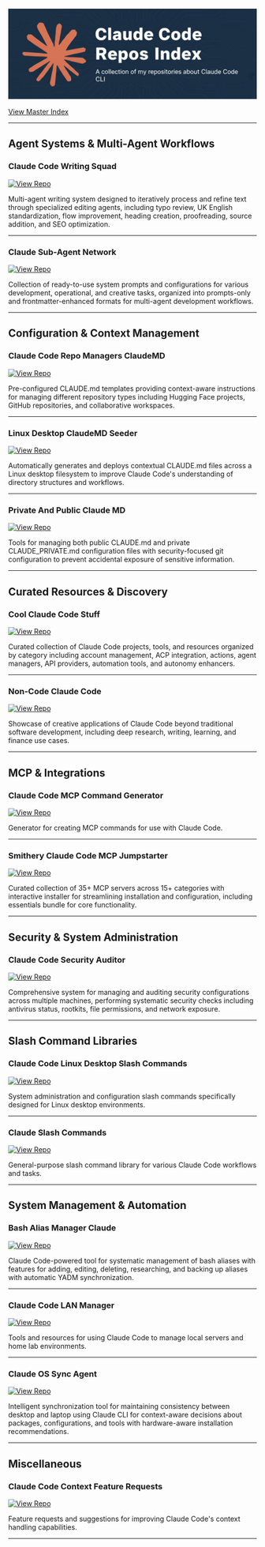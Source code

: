 ![alt text](banner.png)

[View Master Index](https://github.com/danielrosehill/Github-Master-Index)

---

## Agent Systems & Multi-Agent Workflows

### Claude Code Writing Squad
[![View Repo](https://img.shields.io/badge/View-Repo-blue?style=for-the-badge&logo=github)](https://github.com/danielrosehill/Claude-Code-Writing-Squad)

Multi-agent writing system designed to iteratively process and refine text through specialized editing agents, including typo review, UK English standardization, flow improvement, heading creation, proofreading, source addition, and SEO optimization.

---

### Claude Sub-Agent Network
[![View Repo](https://img.shields.io/badge/View-Repo-blue?style=for-the-badge&logo=github)](https://github.com/danielrosehill/Claude-Sub-Agent-Network)

Collection of ready-to-use system prompts and configurations for various development, operational, and creative tasks, organized into prompts-only and frontmatter-enhanced formats for multi-agent development workflows.

---

## Configuration & Context Management

### Claude Code Repo Managers ClaudeMD
[![View Repo](https://img.shields.io/badge/View-Repo-blue?style=for-the-badge&logo=github)](https://github.com/danielrosehill/Claude-Code-Repo-Managers-ClaudeMD)

Pre-configured CLAUDE.md templates providing context-aware instructions for managing different repository types including Hugging Face projects, GitHub repositories, and collaborative workspaces.

---

### Linux Desktop ClaudeMD Seeder
[![View Repo](https://img.shields.io/badge/View-Repo-blue?style=for-the-badge&logo=github)](https://github.com/danielrosehill/Linux-Desktop-ClaudeMD-Seeder)

Automatically generates and deploys contextual CLAUDE.md files across a Linux desktop filesystem to improve Claude Code's understanding of directory structures and workflows.

---

### Private And Public Claude MD
[![View Repo](https://img.shields.io/badge/View-Repo-blue?style=for-the-badge&logo=github)](https://github.com/danielrosehill/Private-And-Public-Claude-MD)

Tools for managing both public CLAUDE.md and private CLAUDE_PRIVATE.md configuration files with security-focused git configuration to prevent accidental exposure of sensitive information.

---

## Curated Resources & Discovery

### Cool Claude Code Stuff
[![View Repo](https://img.shields.io/badge/View-Repo-blue?style=for-the-badge&logo=github)](https://github.com/danielrosehill/Cool-Claude-Code-Stuff)

Curated collection of Claude Code projects, tools, and resources organized by category including account management, ACP integration, actions, agent managers, API providers, automation tools, and autonomy enhancers.

---

### Non-Code Claude Code
[![View Repo](https://img.shields.io/badge/View-Repo-blue?style=for-the-badge&logo=github)](https://github.com/danielrosehill/Non-Code-Claude-Code)

Showcase of creative applications of Claude Code beyond traditional software development, including deep research, writing, learning, and finance use cases.

---

## MCP & Integrations

### Claude Code MCP Command Generator
[![View Repo](https://img.shields.io/badge/View-Repo-blue?style=for-the-badge&logo=github)](https://github.com/danielrosehill/Claude-Code-MCP-Command-Generator)

Generator for creating MCP commands for use with Claude Code.

---

### Smithery Claude Code MCP Jumpstarter
[![View Repo](https://img.shields.io/badge/View-Repo-blue?style=for-the-badge&logo=github)](https://github.com/danielrosehill/Smithery-Claude-Code-MCP-Jumpstarter)

Curated collection of 35+ MCP servers across 15+ categories with interactive installer for streamlining installation and configuration, including essentials bundle for core functionality.

---

## Security & System Administration

### Claude Code Security Auditor
[![View Repo](https://img.shields.io/badge/View-Repo-blue?style=for-the-badge&logo=github)](https://github.com/danielrosehill/Claude-Code-Security-Auditor)

Comprehensive system for managing and auditing security configurations across multiple machines, performing systematic security checks including antivirus status, rootkits, file permissions, and network exposure.

---

## Slash Command Libraries

### Claude Code Linux Desktop Slash Commands
[![View Repo](https://img.shields.io/badge/View-Repo-blue?style=for-the-badge&logo=github)](https://github.com/danielrosehill/Claude-Code-Linux-Desktop-Slash-Commands)

System administration and configuration slash commands specifically designed for Linux desktop environments.

---

### Claude Slash Commands
[![View Repo](https://img.shields.io/badge/View-Repo-blue?style=for-the-badge&logo=github)](https://github.com/danielrosehill/Claude-Slash-Commands)

General-purpose slash command library for various Claude Code workflows and tasks.

---

## System Management & Automation

### Bash Alias Manager Claude
[![View Repo](https://img.shields.io/badge/View-Repo-blue?style=for-the-badge&logo=github)](https://github.com/danielrosehill/Bash-Alias-Manager-Claude)

Claude Code-powered tool for systematic management of bash aliases with features for adding, editing, deleting, researching, and backing up aliases with automatic YADM synchronization.

---

### Claude Code LAN Manager
[![View Repo](https://img.shields.io/badge/View-Repo-blue?style=for-the-badge&logo=github)](https://github.com/danielrosehill/Claude-Code-LAN-Manager)

Tools and resources for using Claude Code to manage local servers and home lab environments.

---

### Claude OS Sync Agent
[![View Repo](https://img.shields.io/badge/View-Repo-blue?style=for-the-badge&logo=github)](https://github.com/danielrosehill/Claude-OS-Sync-Agent)

Intelligent synchronization tool for maintaining consistency between desktop and laptop using Claude CLI for context-aware decisions about packages, configurations, and tools with hardware-aware installation recommendations.

---

## Miscellaneous

### Claude Code Context Feature Requests
[![View Repo](https://img.shields.io/badge/View-Repo-blue?style=for-the-badge&logo=github)](https://github.com/danielrosehill/Claude-Code-Context-Feature-Requests)

Feature requests and suggestions for improving Claude Code's context handling capabilities.

---


